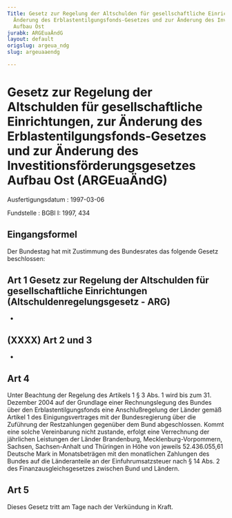 ```yaml
---
Title: Gesetz zur Regelung der Altschulden für gesellschaftliche Einrichtungen, zur
  Änderung des Erblastentilgungsfonds-Gesetzes und zur Änderung des Investitionsförderungsgesetzes
  Aufbau Ost
jurabk: ARGEuaÄndG
layout: default
origslug: argeua_ndg
slug: argeuaaendg

---
```


# Gesetz zur Regelung der Altschulden für gesellschaftliche Einrichtungen, zur Änderung des Erblastentilgungsfonds-Gesetzes und zur Änderung des Investitionsförderungsgesetzes Aufbau Ost (ARGEuaÄndG)

Ausfertigungsdatum
:   1997-03-06

Fundstelle
:   BGBl I: 1997, 434

## Eingangsformel

Der Bundestag hat mit Zustimmung des Bundesrates das folgende Gesetz
beschlossen:

## Art 1 Gesetz zur Regelung der Altschulden für gesellschaftliche Einrichtungen (Altschuldenregelungsgesetz - ARG)

-

## (XXXX) Art 2 und 3

-

## Art 4

Unter Beachtung der Regelung des Artikels 1 § 3 Abs. 1 wird bis zum
31\. Dezember 2004 auf der Grundlage einer Rechnungslegung des Bundes
über den Erblastentilgungsfonds eine Anschlußregelung der Länder gemäß
Artikel 1 des Einigungsvertrages mit der Bundesregierung über die
Zuführung der Restzahlungen gegenüber dem Bund abgeschlossen. Kommt
eine solche Vereinbarung nicht zustande, erfolgt eine Verrechnung der
jährlichen Leistungen der Länder Brandenburg, Mecklenburg-Vorpommern,
Sachsen, Sachsen-Anhalt und Thüringen in Höhe von jeweils
52\.436.055,61 Deutsche Mark in Monatsbeträgen mit den monatlichen
Zahlungen des Bundes auf die Länderanteile an der Einfuhrumsatzsteuer
nach § 14 Abs. 2 des Finanzausgleichsgesetzes zwischen Bund und
Ländern.

## Art 5

Dieses Gesetz tritt am Tage nach der Verkündung in Kraft.

